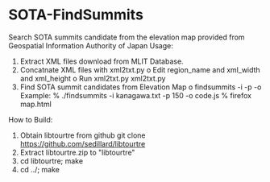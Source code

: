 # SOTA-FindSummits
Search SOTA summits candidate from the elevation map provided from Geospatial Information Authority of Japan
Usage:
 1. Extract XML files download from MLIT Database.
 2. Concatnate XML files with xml2txt.py
    o Edit region_name and xml_width and xml_height
    o Run xml2txt.py
      xml2txt.py <elevationdata>
 3. Find SOTA summit candidates from Elevation Map
    o findsummits -i <elevationdata> -p <heights> -o <jsfilname>
      Example:
        % ./findsummits -i kanagawa.txt -p 150 -o code.js
        % firefox map.html

How to Build:
  1. Obtain libtourtre from github
      git clone https://github.com/sedillard/libtourtre
  2. Extract libtourtre.zip to "libtourtre"
  3. cd libtourtre; make
  4. cd ../; make
